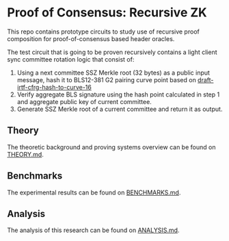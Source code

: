 # Proof of Consensus: Recursive ZK

This repo contains prototype circuits to study use of recursive proof composition for proof-of-consensus based header oracles. 

The test circuit that is going to be proven recursively contains a light client sync committee rotation logic that consist of:
1. Using a next committee SSZ Merkle root (32 bytes) as a public input message, hash it to BLS12-381 G2 pairing curve point based on [draft-irtf-cfrg-hash-to-curve-16](https://datatracker.ietf.org/doc/html/draft-irtf-cfrg-hash-to-curve-16)
2. Verify aggregate BLS signature using the hash point calculated in step 1 and aggregate public key of current committee.
3. Generate SSZ Merkle root of a current committee and return it as output.

## Theory

The theoretic background and proving systems overview can be found on [THEORY.md](./THEORY.md).

## Benchmarks

The experimental results can be found on [BENCHMARKS.md](./BENCHMARKS.md).

## Analysis

The analysis of this research can be found on [ANALYSIS.md](./ANALYSIS.md).
